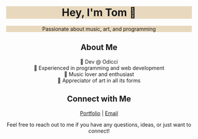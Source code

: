 <!-- HEADER -->
<h1 align="center" style="background-color: #e8d8bd;">Hey, I'm Tom 👋</h1>

<!-- INTRODUCTION -->
<p align="center" style="background-color: #e8d8bd;">Passionate about music, art, and programming</p>

<!-- ABOUT ME -->
<h2 align="center">About Me</h2>

<p align="center">🌱 Dev @ Odicci<br>
💼 Experienced in programming and web development<br>
🎵 Music lover and enthusiast<br>
🎨 Appreciator of art in all its forms</p>

<!-- CONNECT WITH ME -->
<h2 align="center">Connect with Me</h2>

<p align="center">
  <a href="http://www.tomduchambon.com">Portfolio</a> |
  <a href="mailto:tom.duchambon@gmail.com">Email</a>
</p>

<!-- FOOTER -->
<p align="center">Feel free to reach out to me if you have any questions, ideas, or just want to connect!</p>

